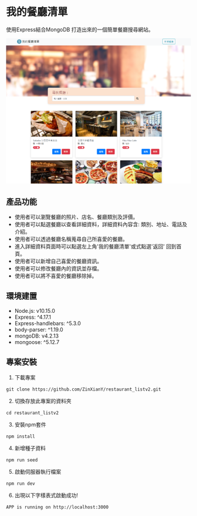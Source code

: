 # 我的餐廳清單
使用Express結合MongoDB 打造出來的一個簡單餐廳搜尋網站。

![image](https://github.com/ZinXianY/restaurant_listv2/blob/master/restaurant-list%20v2.PNG)

## 產品功能
* 使用者可以瀏覽餐廳的照片、店名、餐廳類別及評價。
* 使用者可以點選餐廳以查看詳細資料，詳細資料內容含: 類別、地址、電話及介紹。
* 使用者可以透過餐廳名稱蒐尋自己所喜愛的餐廳。
* 進入詳細資料頁面時可以點選左上角'我的餐廳清單'或式點選'返回' 回到首頁。
* 使用者可以新增自己喜愛的餐廳資訊。
* 使用者可以修改餐廳內的資訊並存檔。
* 使用者可以將不喜愛的餐廳移除掉。

## 環境建置
* Node.js: v10.15.0
* Express: ^4.17.1
* Express-handlebars: ^5.3.0
* body-parser: ^1.19.0
* mongoDB: v4.2.13
* mongoose: ^5.12.7

## 專案安裝
1. 下載專案
```
git clone https://github.com/ZinXianY/restaurant_listv2.git
```

2. 切換存放此專案的資料夾
```
cd restaurant_listv2
```

3. 安裝npm套件
```
npm install
```

4. 新增種子資料
```
npm run seed
```

5. 啟動伺服器執行檔案
```
npm run dev
```

6. 出現以下字樣表式啟動成功!
```
APP is running on http://localhost:3000
```